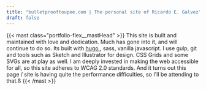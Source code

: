 ```yaml
---
title: "bulletprooftoupee.com | The personal site of Ricardo E. Galvez"
draft: false
---
```

{{< mast class="portfolio-flex__mastHead" >}}
This site is built and maintained with love and dedication. Much has gone into it, and will continue to do so. Its built with <a href=" https://gohugo.io" target="_blank" rel="noopener">hugo </a>, sass, vanilla javascript. I use gulp, git and tools such as Sketch and Illustrator for design. CSS Grids and some SVGs are at play as well. I am deeply invested in making the web accessible for all, so this site adheres to WCAG 2.0 standards. And it turns out this page / site is having quite the performance difficulties, so I'll be attending to that.ß
{{< /mast >}}